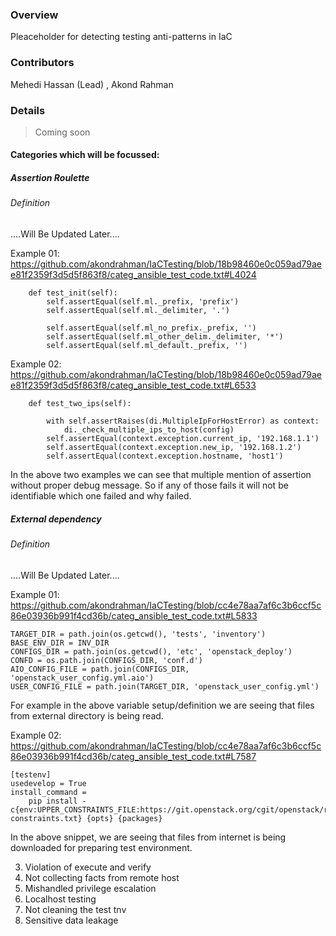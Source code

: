 ### Overview 

Pleaceholder for detecting testing anti-patterns in IaC 

### Contributors

Mehedi Hassan (Lead) , Akond Rahman 

### Details 

> Coming soon 

#### Categories which will be focussed:

##### Assertion Roulette
###### Definition 
....Will Be Updated Later....

Example 01:
https://github.com/akondrahman/IaCTesting/blob/18b98460e0c059ad79aee81f2359f3d5d5f863f8/categ_ansible_test_code.txt#L4024
```
    def test_init(self):
        self.assertEqual(self.ml._prefix, 'prefix')
        self.assertEqual(self.ml._delimiter, '.')

        self.assertEqual(self.ml_no_prefix._prefix, '')
        self.assertEqual(self.ml_other_delim._delimiter, '*')
        self.assertEqual(self.ml_default._prefix, '')
```

Example 02:
https://github.com/akondrahman/IaCTesting/blob/18b98460e0c059ad79aee81f2359f3d5d5f863f8/categ_ansible_test_code.txt#L6533
```
    def test_two_ips(self):

        with self.assertRaises(di.MultipleIpForHostError) as context:
            di._check_multiple_ips_to_host(config)
        self.assertEqual(context.exception.current_ip, '192.168.1.1')
        self.assertEqual(context.exception.new_ip, '192.168.1.2')
        self.assertEqual(context.exception.hostname, 'host1')
```
In the above two examples we can see that multiple mention of assertion without proper debug message. So if any of those fails it will not be identifiable which one failed and why failed.


##### External dependency
###### Definition 
....Will Be Updated Later....

Example 01:
https://github.com/akondrahman/IaCTesting/blob/cc4e78aa7af6c3b6ccf5c86e03936b991f4cd36b/categ_ansible_test_code.txt#L5833

```
TARGET_DIR = path.join(os.getcwd(), 'tests', 'inventory')
BASE_ENV_DIR = INV_DIR
CONFIGS_DIR = path.join(os.getcwd(), 'etc', 'openstack_deploy')
CONFD = os.path.join(CONFIGS_DIR, 'conf.d')
AIO_CONFIG_FILE = path.join(CONFIGS_DIR, 'openstack_user_config.yml.aio')
USER_CONFIG_FILE = path.join(TARGET_DIR, 'openstack_user_config.yml')
```
For example in the above variable setup/definition we are seeing that files from external directory is being read.

Example 02:
https://github.com/akondrahman/IaCTesting/blob/cc4e78aa7af6c3b6ccf5c86e03936b991f4cd36b/categ_ansible_test_code.txt#L7587

```
[testenv]
usedevelop = True
install_command =
    pip install -c{env:UPPER_CONSTRAINTS_FILE:https://git.openstack.org/cgit/openstack/requirements/plain/upper-constraints.txt} {opts} {packages}
```
In the above snippet, we are seeing that files from internet is being downloaded for preparing test environment.

3. Violation of execute and verify
4. Not collecting facts from remote host
5. Mishandled privilege escalation
6. Localhost testing
7. Not cleaning the test tnv
8. Sensitive data leakage
